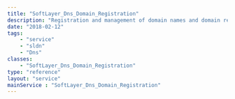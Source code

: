 ```yaml
---
title: "SoftLayer_Dns_Domain_Registration"
description: "Registration and management of domain names and domain related services. "
date: "2018-02-12"
tags:
    - "service"
    - "sldn"
    - "Dns"
classes:
    - "SoftLayer_Dns_Domain_Registration"
type: "reference"
layout: "service"
mainService : "SoftLayer_Dns_Domain_Registration"
---
```

